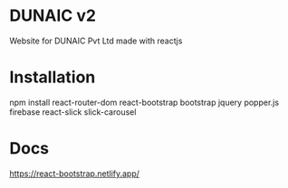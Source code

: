 # DUNAIC v2
Website for DUNAIC Pvt Ltd made with reactjs

# Installation
npm install react-router-dom react-bootstrap bootstrap jquery popper.js firebase react-slick slick-carousel

# Docs
https://react-bootstrap.netlify.app/